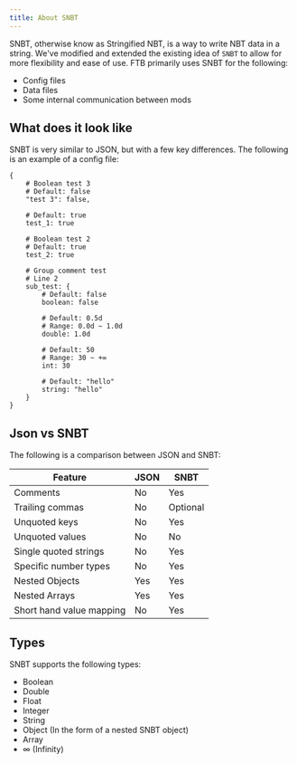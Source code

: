```yaml
---
title: About SNBT
---
```


SNBT, otherwise know as Stringified NBT, is a way to write NBT data in a string. We've modified and extended the existing idea of `SNBT` to allow for more flexibility and ease of use. FTB primarily uses SNBT for the following:

- Config files
- Data files
- Some internal communication between mods

## What does it look like

SNBT is very similar to JSON, but with a few key differences. The following is an example of a config file:

```jsonc
{
    # Boolean test 3
    # Default: false
    "test 3": false,

    # Default: true
    test_1: true

    # Boolean test 2
    # Default: true
    test_2: true

    # Group comment test
    # Line 2
    sub_test: {
        # Default: false
        boolean: false

        # Default: 0.5d
        # Range: 0.0d ~ 1.0d
        double: 1.0d

        # Default: 50
        # Range: 30 ~ +∞
        int: 30

        # Default: "hello"
        string: "hello"
    }
}
```

## Json vs SNBT

The following is a comparison between JSON and SNBT:

| Feature | JSON | SNBT |
| --- | --- | --- |
| Comments | No | Yes |
| Trailing commas | No | Optional |
| Unquoted keys | No | Yes |
| Unquoted values | No | No |
| Single quoted strings | No | Yes |
| Specific number types | No | Yes |
| Nested Objects | Yes | Yes |
| Nested Arrays | Yes | Yes |
| Short hand value mapping | No | Yes |

## Types

SNBT supports the following types:

- Boolean
- Double
- Float
- Integer
- String
- Object (In the form of a nested SNBT object)
- Array
- ∞ (Infinity)
